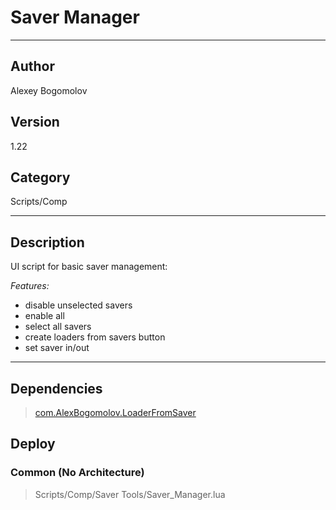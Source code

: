 # Saver Manager
___

## Author
Alexey Bogomolov

## Version
1.22

## Category
Scripts/Comp

___

## Description
<p>UI script for basic saver management:</p>
<p><i>Features:</i></p>
<ul>
	<li>disable unselected savers</li>
	<li>enable all</li>
	<li>select all savers</li>
	<li>create loaders from savers button</li>
	<li>set saver in/out</li>
</ul>



___

## Dependencies

> [com.AlexBogomolov.LoaderFromSaver](com.AlexBogomolov.LoaderFromSaver.md)  
## Deploy

### Common (No Architecture)

> Scripts/Comp/Saver Tools/Saver_Manager.lua  

